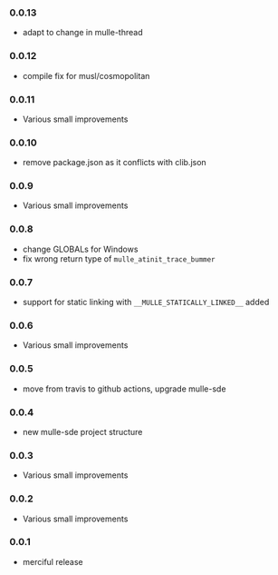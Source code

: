 ### 0.0.13



* adapt to change in mulle-thread

### 0.0.12

* compile fix for musl/cosmopolitan

### 0.0.11

* Various small improvements

### 0.0.10

* remove package.json as it conflicts with clib.json

### 0.0.9

* Various small improvements

### 0.0.8

* change GLOBALs for Windows
* fix wrong return type of `mulle_atinit_trace_bummer`

### 0.0.7

* support for static linking with ``__MULLE_STATICALLY_LINKED__`` added

### 0.0.6

* Various small improvements

### 0.0.5

* move from travis to github actions, upgrade mulle-sde

### 0.0.4

* new mulle-sde project structure

### 0.0.3

* Various small improvements

### 0.0.2

* Various small improvements

### 0.0.1

* merciful release
